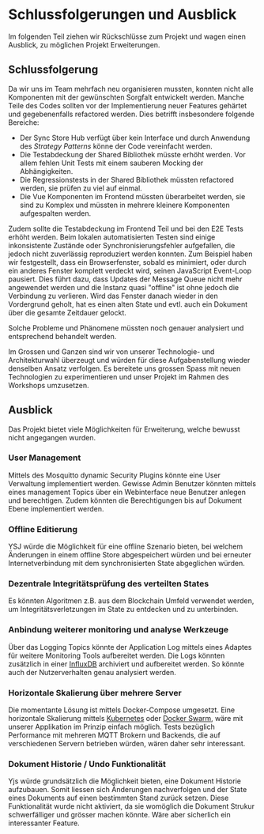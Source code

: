 # Schlussfolgerungen und Ausblick

Im folgenden Teil ziehen wir Rückschlüsse zum Projekt und wagen einen Ausblick, zu möglichen Projekt Erweiterungen.

## Schlussfolgerung

Da wir uns im Team mehrfach neu organisieren mussten, konnten nicht alle Komponenten mit der gewünschten Sorgfalt
entwickelt werden. Manche Teile des Codes sollten vor der Implementierung neuer Features gehärtet und gegebenenfalls
refactored werden. Dies betrifft insbesondere folgende Bereiche:

* Der Sync Store Hub verfügt über kein Interface und durch Anwendung des _Strategy Patterns_ könne der Code vereinfacht
  werden.
* Die Testabdeckung der Shared Bibliothek müsste erhöht werden. Vor allem fehlen Unit Tests mit einem sauberen Mocking
  der Abhängigkeiten.
* Die Regressionstests in der Shared Bibliothek müssten refactored werden, sie prüfen zu viel auf einmal.
* Die Vue Komponenten im Frontend müssten überarbeitet werden, sie sind zu Komplex und müssten in mehrere kleinere
  Komponenten aufgespalten werden.

Zudem sollte die Testabdeckung im Frontend Teil und bei den E2E Tests erhöht werden. Beim lokalen automatisierten Testen
sind einige inkonsistente Zustände oder Synchronisierungsfehler aufgefallen, die jedoch nicht zuverlässig reproduziert
werden konnten. Zum Beispiel haben wir festgestellt, dass ein Browserfenster, sobald es minimiert, oder durch ein
anderes Fenster komplett verdeckt wird, seinen JavaScript Event-Loop pausiert. Dies führt dazu, dass Updates der Message
Queue nicht mehr angewendet werden und die Instanz quasi "offline" ist ohne jedoch die Verbindung zu verlieren. Wird das
Fenster danach wieder in den Vordergrund geholt, hat es einen alten State und evtl. auch ein Dokument über die gesamte
Zeitdauer gelockt.

Solche Probleme und Phänomene müssten noch genauer analysiert und entsprechend behandelt werden.

Im Grossen und Ganzen sind wir von unserer Technologie- und Architekturwahl überzeugt und würden für diese
Aufgabenstellung wieder denselben Ansatz verfolgen. Es bereitete uns grossen Spass mit neuen Technologien zu
experimentieren und unser Projekt im Rahmen des Workshops umzusetzen.

## Ausblick

Das Projekt bietet viele Möglichkeiten für Erweiterung, welche bewusst nicht angegangen wurden.

### User Management

Mittels des Mosquitto dynamic Security Plugins könnte eine User Verwaltung implementiert werden. Gewisse Admin Benutzer
könnten mittels eines management Topics über ein Webinterface neue Benutzer anlegen und berechtigen. Zudem könnten die
Berechtigungen bis auf Dokument Ebene implementiert werden.

### Offline Editierung

YSJ würde die Möglichkeit für eine offline Szenario bieten, bei welchem Änderungen in einem offline Store abgespeichert
würden und bei erneuter Internetverbindung mit dem synchronisierten State abgeglichen würden.

### Dezentrale Integritätsprüfung des verteilten States

Es könnten Algoritmen z.B. aus dem Blockchain Umfeld verwendet werden, um Integritätsverletzungen im State zu entdecken
und zu unterbinden.

### Anbindung weiterer monitoring und analyse Werkzeuge

Über das Logging Topics könnte der Application Log mittels eines Adaptes für weitere Monitoring Tools aufbereitet
werden. Die Logs könnten zusätzlich in einer [InfluxDB](https://www.influxdata.com/) archiviert und aufbereitet werden.
So könnte auch der Nutzerverhalten genau analysiert werden.

### Horizontale Skalierung über mehrere Server

Die momentante Lösung ist mittels Docker-Compose umgesetzt. Eine horizontale Skalierung
mittels [Kubernetes](https://kubernetes.io/de/) oder [Docker Swarm](https://docs.docker.com/engine/swarm/), wäre mit
unserer Applikation im Prinzip einfach möglich. Tests bezüglich Performance mit mehreren MQTT Brokern und Backends, die
auf verschiedenen Servern betrieben würden, wären daher sehr interessant.

### Dokument Historie / Undo Funktionalität

Yjs würde grundsätzlich die Möglichkeit bieten, eine Dokument Historie aufzubauen. Somit liessen sich Änderungen
nachverfolgen und der State eines Dokuments auf einen bestimmten Stand zurück setzen. Diese Funktionalität wurde nicht
aktiviert, da sie womöglich die Dokument Strukur schwerfälliger und grösser machen könnte. Wäre aber sicherlich ein
interessanter Feature.

